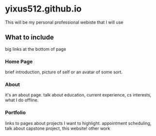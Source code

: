 # yixus512.github.io
This will be my personal professional webiste that I will use
## What to include
big links at the bottom of page
### Home Page
brief introduction, picture of self or an avatar of some sort.
### About
it's an about page. talk about education, current experience, cs interests, what I do offline.
### Portfolio
links to pages about projects I want to highlight. appointment scheduling, talk about capstone project, this website! other work
